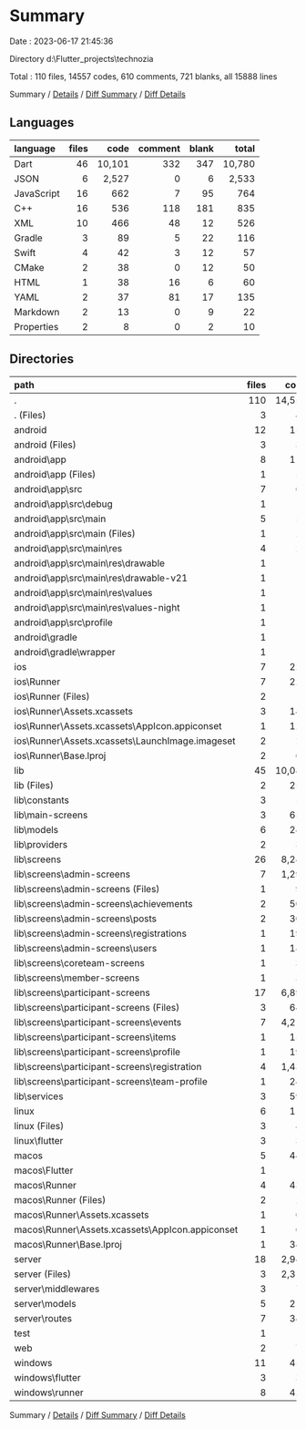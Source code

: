 # Summary

Date : 2023-06-17 21:45:36

Directory d:\\Flutter_projects\\technozia

Total : 110 files,  14557 codes, 610 comments, 721 blanks, all 15888 lines

Summary / [Details](details.md) / [Diff Summary](diff.md) / [Diff Details](diff-details.md)

## Languages
| language | files | code | comment | blank | total |
| :--- | ---: | ---: | ---: | ---: | ---: |
| Dart | 46 | 10,101 | 332 | 347 | 10,780 |
| JSON | 6 | 2,527 | 0 | 6 | 2,533 |
| JavaScript | 16 | 662 | 7 | 95 | 764 |
| C++ | 16 | 536 | 118 | 181 | 835 |
| XML | 10 | 466 | 48 | 12 | 526 |
| Gradle | 3 | 89 | 5 | 22 | 116 |
| Swift | 4 | 42 | 3 | 12 | 57 |
| CMake | 2 | 38 | 0 | 12 | 50 |
| HTML | 1 | 38 | 16 | 6 | 60 |
| YAML | 2 | 37 | 81 | 17 | 135 |
| Markdown | 2 | 13 | 0 | 9 | 22 |
| Properties | 2 | 8 | 0 | 2 | 10 |

## Directories
| path | files | code | comment | blank | total |
| :--- | ---: | ---: | ---: | ---: | ---: |
| . | 110 | 14,557 | 610 | 721 | 15,888 |
| . (Files) | 3 | 47 | 81 | 24 | 152 |
| android | 12 | 159 | 51 | 33 | 243 |
| android (Files) | 3 | 38 | 0 | 10 | 48 |
| android\\app | 8 | 116 | 51 | 22 | 189 |
| android\\app (Files) | 1 | 54 | 5 | 13 | 72 |
| android\\app\\src | 7 | 62 | 46 | 9 | 117 |
| android\\app\\src\\debug | 1 | 4 | 4 | 1 | 9 |
| android\\app\\src\\main | 5 | 54 | 38 | 7 | 99 |
| android\\app\\src\\main (Files) | 1 | 28 | 6 | 1 | 35 |
| android\\app\\src\\main\\res | 4 | 26 | 32 | 6 | 64 |
| android\\app\\src\\main\\res\\drawable | 1 | 4 | 7 | 2 | 13 |
| android\\app\\src\\main\\res\\drawable-v21 | 1 | 4 | 7 | 2 | 13 |
| android\\app\\src\\main\\res\\values | 1 | 9 | 9 | 1 | 19 |
| android\\app\\src\\main\\res\\values-night | 1 | 9 | 9 | 1 | 19 |
| android\\app\\src\\profile | 1 | 4 | 4 | 1 | 9 |
| android\\gradle | 1 | 5 | 0 | 1 | 6 |
| android\\gradle\\wrapper | 1 | 5 | 0 | 1 | 6 |
| ios | 7 | 222 | 2 | 9 | 233 |
| ios\\Runner | 7 | 222 | 2 | 9 | 233 |
| ios\\Runner (Files) | 2 | 13 | 0 | 3 | 16 |
| ios\\Runner\\Assets.xcassets | 3 | 148 | 0 | 4 | 152 |
| ios\\Runner\\Assets.xcassets\\AppIcon.appiconset | 1 | 122 | 0 | 1 | 123 |
| ios\\Runner\\Assets.xcassets\\LaunchImage.imageset | 2 | 26 | 0 | 3 | 29 |
| ios\\Runner\\Base.lproj | 2 | 61 | 2 | 2 | 65 |
| lib | 45 | 10,087 | 322 | 340 | 10,749 |
| lib (Files) | 2 | 255 | 0 | 9 | 264 |
| lib\\constants | 3 | 55 | 0 | 11 | 66 |
| lib\\main-screens | 3 | 654 | 12 | 24 | 690 |
| lib\\models | 6 | 240 | 12 | 34 | 286 |
| lib\\providers | 2 | 36 | 0 | 8 | 44 |
| lib\\screens | 26 | 8,248 | 282 | 208 | 8,738 |
| lib\\screens\\admin-screens | 7 | 1,292 | 16 | 54 | 1,362 |
| lib\\screens\\admin-screens (Files) | 1 | 93 | 0 | 5 | 98 |
| lib\\screens\\admin-screens\\achievements | 2 | 506 | 4 | 17 | 527 |
| lib\\screens\\admin-screens\\posts | 2 | 309 | 11 | 16 | 336 |
| lib\\screens\\admin-screens\\registrations | 1 | 199 | 0 | 9 | 208 |
| lib\\screens\\admin-screens\\users | 1 | 185 | 1 | 7 | 193 |
| lib\\screens\\coreteam-screens | 1 | 33 | 0 | 4 | 37 |
| lib\\screens\\member-screens | 1 | 33 | 0 | 4 | 37 |
| lib\\screens\\participant-screens | 17 | 6,890 | 266 | 146 | 7,302 |
| lib\\screens\\participant-screens (Files) | 3 | 640 | 71 | 38 | 749 |
| lib\\screens\\participant-screens\\events | 7 | 4,218 | 2 | 44 | 4,264 |
| lib\\screens\\participant-screens\\items | 1 | 159 | 134 | 7 | 300 |
| lib\\screens\\participant-screens\\profile | 1 | 196 | 3 | 8 | 207 |
| lib\\screens\\participant-screens\\registration | 4 | 1,437 | 3 | 39 | 1,479 |
| lib\\screens\\participant-screens\\team-profile | 1 | 240 | 53 | 10 | 303 |
| lib\\services | 3 | 599 | 16 | 46 | 661 |
| linux | 6 | 117 | 27 | 44 | 188 |
| linux (Files) | 3 | 86 | 18 | 27 | 131 |
| linux\\flutter | 3 | 31 | 9 | 17 | 57 |
| macos | 5 | 441 | 3 | 12 | 456 |
| macos\\Flutter | 1 | 10 | 3 | 4 | 17 |
| macos\\Runner | 4 | 431 | 0 | 8 | 439 |
| macos\\Runner (Files) | 2 | 20 | 0 | 6 | 26 |
| macos\\Runner\\Assets.xcassets | 1 | 68 | 0 | 1 | 69 |
| macos\\Runner\\Assets.xcassets\\AppIcon.appiconset | 1 | 68 | 0 | 1 | 69 |
| macos\\Runner\\Base.lproj | 1 | 343 | 0 | 1 | 344 |
| server | 18 | 2,941 | 7 | 97 | 3,045 |
| server (Files) | 3 | 2,310 | 0 | 7 | 2,317 |
| server\\middlewares | 3 | 74 | 0 | 15 | 89 |
| server\\models | 5 | 215 | 2 | 16 | 233 |
| server\\routes | 7 | 342 | 5 | 59 | 406 |
| test | 1 | 14 | 10 | 7 | 31 |
| web | 2 | 73 | 16 | 7 | 96 |
| windows | 11 | 456 | 91 | 148 | 695 |
| windows\\flutter | 3 | 30 | 9 | 17 | 56 |
| windows\\runner | 8 | 426 | 82 | 131 | 639 |

Summary / [Details](details.md) / [Diff Summary](diff.md) / [Diff Details](diff-details.md)